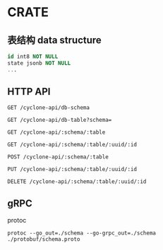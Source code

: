 # CRATE

## 表结构 data structure

```sql
id int8 NOT NULL
state jsonb NOT NULL
...
```

## HTTP API

```text
GET /cyclone-api/db-schema
```

```text
GET /cyclone-api/db-table?schema=
```

```text
GET /cyclone-api/:schema/:table
```

```text
GET /cyclone-api/:schema/:table/:uuid/:id
```

```text
POST /cyclone-api/:schema/:table
```

```text
PUT /cyclone-api/:schema/:table/:uuid/:id
```

```text
DELETE /cyclone-api/:schema/:table/:uuid/:id
```

## gRPC

protoc

```shell
protoc --go_out=./schema --go-grpc_out=./schema ./protobuf/schema.proto
```

